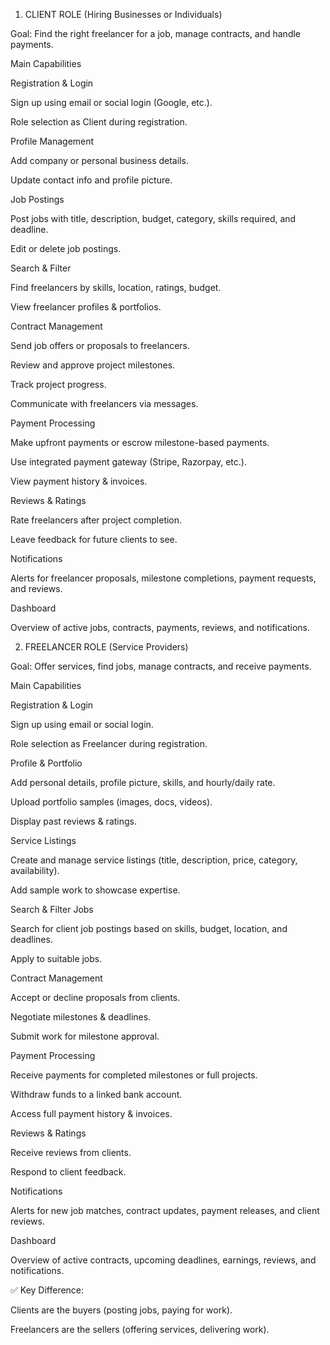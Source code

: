 1. CLIENT ROLE (Hiring Businesses or Individuals)

Goal: Find the right freelancer for a job, manage contracts, and handle payments.

Main Capabilities

Registration & Login

Sign up using email or social login (Google, etc.).

Role selection as Client during registration.

Profile Management

Add company or personal business details.

Update contact info and profile picture.

Job Postings

Post jobs with title, description, budget, category, skills required, and deadline.

Edit or delete job postings.

Search & Filter

Find freelancers by skills, location, ratings, budget.

View freelancer profiles & portfolios.

Contract Management

Send job offers or proposals to freelancers.

Review and approve project milestones.

Track project progress.

Communicate with freelancers via messages.

Payment Processing

Make upfront payments or escrow milestone-based payments.

Use integrated payment gateway (Stripe, Razorpay, etc.).

View payment history & invoices.

Reviews & Ratings

Rate freelancers after project completion.

Leave feedback for future clients to see.

Notifications

Alerts for freelancer proposals, milestone completions, payment requests, and reviews.

Dashboard

Overview of active jobs, contracts, payments, reviews, and notifications.

2. FREELANCER ROLE (Service Providers)

Goal: Offer services, find jobs, manage contracts, and receive payments.

Main Capabilities

Registration & Login

Sign up using email or social login.

Role selection as Freelancer during registration.

Profile & Portfolio

Add personal details, profile picture, skills, and hourly/daily rate.

Upload portfolio samples (images, docs, videos).

Display past reviews & ratings.

Service Listings

Create and manage service listings (title, description, price, category, availability).

Add sample work to showcase expertise.

Search & Filter Jobs

Search for client job postings based on skills, budget, location, and deadlines.

Apply to suitable jobs.

Contract Management

Accept or decline proposals from clients.

Negotiate milestones & deadlines.

Submit work for milestone approval.

Payment Processing

Receive payments for completed milestones or full projects.

Withdraw funds to a linked bank account.

Access full payment history & invoices.

Reviews & Ratings

Receive reviews from clients.

Respond to client feedback.

Notifications

Alerts for new job matches, contract updates, payment releases, and client reviews.

Dashboard

Overview of active contracts, upcoming deadlines, earnings, reviews, and notifications.

✅ Key Difference:

Clients are the buyers (posting jobs, paying for work).

Freelancers are the sellers (offering services, delivering work).